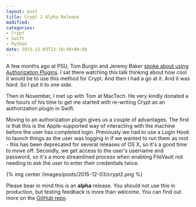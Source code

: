 ```yaml
---
layout: post
title: Crypt 2 Alpha Release
modified:
categories: 
- Crypt
- Swift
- Python
date: 2015-12-03T13:10:49+00:00
---
```


A few months ago at PSU, Tom Burgin and Jeremy Baker [spoke about using Authorization Plugins](https://youtu.be/tcmql5byA_I?list=PLRUboZUQxbyVydhdMcxGGfEaZc2sFdQk8). I sat there watching this talk thinking about how cool it would be to use this method for Crypt. And then I had a go at it. And it was *hard*. So I put it to one side.

Then in November, I met up with Tom at MacTech. He very kindly donated a few hours of his time to get me started with re-writing Crypt as an authorization plugin in Swift. <!-- more -->

Moving to an authorization plugin gives us a couple of advantages. The first is that this is the Apple-supported way of interacting with the machine before the user has completed login. Previously we had to use a Login Hook to launch things as the user was logging in if we wanted to run them as root - this has been deprecated for several releases of OS X, so it's a good time to move off. Secondly, we get access to the user's username and password, so it's a more streamlined process when enabling FileVault not needing to ask the user to enter their credentials twice.

{% img center /images/posts/2015-12-03/crypt2.png %}

Please bear in mind this is an **alpha** release. You should not use this in production, but testing feedback is more than welcome. You can find out more on the [GitHub repo](https://github.com/grahamgilbert/crypt2).